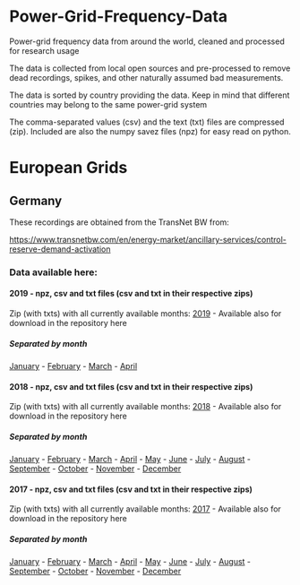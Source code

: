 # Power-Grid-Frequency-Data
Power-grid frequency data from around the world, cleaned and processed for research usage

The data is collected from local open sources and pre-processed to remove dead recordings, spikes, and other naturally assumed bad measurements.

The data is sorted by country providing the data. Keep in mind that different countries may belong to the same power-grid system

The comma-separated values (csv) and the text (txt) files are compressed (zip). Included are also the numpy savez files (npz) for easy read on python.

# European Grids
## Germany
These recordings are obtained from the TransNet BW from:

https://www.transnetbw.com/en/energy-market/ancillary-services/control-reserve-demand-activation

### Data available here:
#### 2019 - npz, csv and txt files (csv and txt in their respective zips)

Zip (with txts) with all currently available months: [2019](https://fz-juelich.sciebo.de/s/V53w8kDsXnM8JPj "Power-Grid Frequency Data - Germany - 2019") - Available also for download in the repository here

##### Separated by month
[January](https://fz-juelich.sciebo.de/s/2KYkGwJpiMF4HCK "Power-Grid Frequency Data - Germany - 2019 January") - [February](https://fz-juelich.sciebo.de/s/ppCEaJyCel3PirK "Power-Grid Frequency Data - Germany - 2019 February") - [March](https://fz-juelich.sciebo.de/s/cO5PogAQKl1PnQL "Power-Grid Frequency Data - Germany - 2019 March") - [April](https://fz-juelich.sciebo.de/s/N0AadgTlNNnLgRJ "Power-Grid Frequency Data - Germany - 2019 April")

#### 2018 - npz, csv and txt files (csv and txt in their respective zips)

Zip (with txts) with all currently available months: [2018](https://fz-juelich.sciebo.de/s/DtNsx4kAHBkeszH "Power-Grid Frequency Data - Germany - 2018") - Available also for download in the repository here

##### Separated by month
[January](https://fz-juelich.sciebo.de/s/SIFdJyj0QC4Y1NH "Power-Grid Frequency Data - Germany - 2018 January") - [February](https://fz-juelich.sciebo.de/s/ex5pjbYAEYLzknb "Power-Grid Frequency Data - Germany - 2018 February") - [March](https://fz-juelich.sciebo.de/s/KhALytHhqRmfJG7 "Power-Grid Frequency Data - Germany - 2018 March") - [April](https://fz-juelich.sciebo.de/s/bu7OrBfx6N1pkV7 "Power-Grid Frequency Data - Germany - 2018 April") - [May](https://fz-juelich.sciebo.de/s/WSPao38eUCnNbaX "Power-Grid Frequency Data - Germany - 2018 May") - [June](https://fz-juelich.sciebo.de/s/EuH5EuhxEBQ1c4O "Power-Grid Frequency Data - Germany - 2018 June") - [July](https://fz-juelich.sciebo.de/s/WB6c0F4Edya4qtr "Power-Grid Frequency Data - Germany - 2018 July") - [August](https://fz-juelich.sciebo.de/s/p9eRN00P624J0mt "Power-Grid Frequency Data - Germany - 2018 August") - [September](https://fz-juelich.sciebo.de/s/bgT3ZxZsHF21DZa "Power-Grid Frequency Data - Germany - 2018 September") - [October](https://fz-juelich.sciebo.de/s/OtaRLbiZ4lVIzVJ "Power-Grid Frequency Data - Germany - 2018 October") - [November](https://fz-juelich.sciebo.de/s/huZLLUXgVe6hsy7 "Power-Grid Frequency Data - Germany - 2018 November") - [December](https://fz-juelich.sciebo.de/s/lTB0fseNlUioFnx "Power-Grid Frequency Data - Germany - 2018 December")

#### 2017 - npz, csv and txt files (csv and txt in their respective zips)

Zip (with txts) with all currently available months: [2017](https://fz-juelich.sciebo.de/s/DtNsx4kAHBkeszH "Power-Grid Frequency Data - Germany - 2017") - Available also for download in the repository here

##### Separated by month
[January](https://fz-juelich.sciebo.de/s/3wEdkDcyq3Uoj8l "Power-Grid Frequency Data - Germany - 2017 January") - [February](https://fz-juelich.sciebo.de/s/be4ouhzv7N4vIjh "Power-Grid Frequency Data - Germany - 2017 February") - [March](https://fz-juelich.sciebo.de/s/dgs0DCb7bFARmkd "Power-Grid Frequency Data - Germany - 2017 March") - [April](https://fz-juelich.sciebo.de/s/UnBTg2J9a7O8dnv "Power-Grid Frequency Data - Germany - 2017 April") - [May](https://fz-juelich.sciebo.de/s/9MVTkrx6lzGpEk1 "Power-Grid Frequency Data - Germany - 2017 May") - [June](https://fz-juelich.sciebo.de/s/hYX2SiG8ViyCTXZ "Power-Grid Frequency Data - Germany - 2017 June") - [July](https://fz-juelich.sciebo.de/s/x9PeXbatLxugGih "Power-Grid Frequency Data - Germany - 2017 July") - [August](https://fz-juelich.sciebo.de/s/sxhQqS8u9xvFd4N "Power-Grid Frequency Data - Germany - 2017 August") - [September](https://fz-juelich.sciebo.de/s/b3OLqkVhmolhtjE "Power-Grid Frequency Data - Germany - 2017 September") - [October](https://fz-juelich.sciebo.de/s/B05Cdv4d4c2x15T "Power-Grid Frequency Data - Germany - 2017 October") - [November](https://fz-juelich.sciebo.de/s/6k60Dx67i7ujl3x "Power-Grid Frequency Data - Germany - 2017 November") - [December](https://fz-juelich.sciebo.de/s/Jgbp4XUXqifsJyJ "Power-Grid Frequency Data - Germany - 2017 December")
